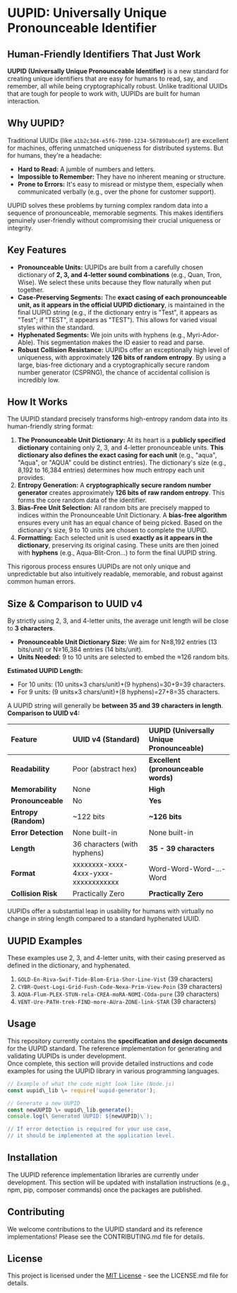 # **UUPID: Universally Unique Pronounceable Identifier**

## **Human-Friendly Identifiers That Just Work**

**UUPID (Universally Unique Pronounceable Identifier)** is a new standard for creating unique identifiers that are easy for humans to read, say, and remember, all while being cryptographically robust. Unlike traditional UUIDs that are tough for people to work with, UUPIDs are built for human interaction.

## **Why UUPID?**

Traditional UUIDs (like `a1b2c3d4-e5f6-7890-1234-567890abcdef`) are excellent for machines, offering unmatched uniqueness for distributed systems. But for humans, they're a headache:

* **Hard to Read:** A jumble of numbers and letters.  
* **Impossible to Remember:** They have no inherent meaning or structure.  
* **Prone to Errors:** It's easy to misread or mistype them, especially when communicated verbally (e.g., over the phone for customer support).

UUPID solves these problems by turning complex random data into a sequence of pronounceable, memorable segments. This makes identifiers genuinely user-friendly without compromising their crucial uniqueness or integrity.

## **Key Features**

* **Pronounceable Units:** UUPIDs are built from a carefully chosen dictionary of **2, 3, and 4-letter sound combinations** (e.g., Quan, Tron, Wise). We select these units because they flow naturally when put together.  
* **Case-Preserving Segments:** The **exact casing of each pronounceable unit, as it appears in the official UUPID dictionary**, is maintained in the final UUPID string (e.g., if the dictionary entry is "Test", it appears as "Test"; if "TEST", it appears as "TEST"). This allows for varied visual styles within the standard.  
* **Hyphenated Segments:** We join units with hyphens (e.g., Myri-Ador-Able). This segmentation makes the ID easier to read and parse.  
* **Robust Collision Resistance:** UUPIDs offer an exceptionally high level of uniqueness, with approximately **126 bits of random entropy**. By using a large, bias-free dictionary and a cryptographically secure random number generator (CSPRNG), the chance of accidental collision is incredibly low.

## **How It Works**

The UUPID standard precisely transforms high-entropy random data into its human-friendly string format:

1. **The Pronounceable Unit Dictionary:** At its heart is a **publicly specified dictionary** containing only 2, 3, and 4-letter pronounceable units. **This dictionary also defines the exact casing for each unit** (e.g., "aqua", "Aqua", or "AQUA" could be distinct entries). The dictionary's size (e.g., 8,192 to 16,384 entries) determines how much entropy each unit provides.  
2. **Entropy Generation:** A **cryptographically secure random number generator** creates approximately **126 bits of raw random entropy**. This forms the core random data of the identifier.  
3. **Bias-Free Unit Selection:** All random bits are precisely mapped to indices within the Pronounceable Unit Dictionary. A **bias-free algorithm** ensures every unit has an equal chance of being picked. Based on the dictionary's size, 9 to 10 units are chosen to complete the UUPID.  
4. **Formatting:** Each selected unit is used **exactly as it appears in the dictionary**, preserving its original casing. These units are then joined with **hyphens** (e.g., Aqua-Blit-Cron...) to form the final UUPID string.

This rigorous process ensures UUPIDs are not only unique and unpredictable but also intuitively readable, memorable, and robust against common human errors.

## **Size & Comparison to UUID v4**

By strictly using 2, 3, and 4-letter units, the average unit length will be close to **3 characters**.

* **Pronounceable Unit Dictionary Size:** We aim for N≥8,192 entries (13 bits/unit) or N≥16,384 entries (14 bits/unit).  
* **Units Needed:** 9 to 10 units are selected to embed the ≈126 random bits.

**Estimated UUPID Length:**

* For 10 units: (10 units×3 chars/unit)+(9 hyphens)=30+9=39 characters.  
* For 9 units: (9 units×3 chars/unit)+(8 hyphens)=27+8=35 characters.

A UUPID string will generally be **between 35 and 39 characters in length**.  
**Comparison to UUID v4:**

| Feature | UUID v4 (Standard) | UUPID (Universally Unique Pronounceable) |
| :---- | :---- | :---- |
| **Readability** | Poor (abstract hex) | **Excellent (pronounceable words)** |
| **Memorability** | None | **High** |
| **Pronounceable** | No | **Yes** |
| **Entropy (Random)** | \~122 bits | **\~126 bits** |
| **Error Detection** | None built-in | None built-in |
| **Length** | 36 characters (with hyphens) | **35 \- 39 characters** |
| **Format** | xxxxxxxx-xxxx-4xxx-yxxx-xxxxxxxxxxxx | Word-Word-Word-...-Word |
| **Collision Risk** | Practically Zero | **Practically Zero** |

UUPIDs offer a substantial leap in usability for humans with virtually no change in string length compared to a standard hyphenated UUID.

## **UUPID Examples**

These examples use 2, 3, and 4-letter units, with their casing preserved as defined in the dictionary, and hyphenated.

1. `GOLD-En-Riva-Swif-Tide-Blom-Eria-Shor-Line-Vist` (39 characters)  
2. `CYBR-Quest-Logi-Grid-Fush-Code-Nexa-Prim-View-Poin` (39 characters)  
3. `AQUA-Flum-PLEX-STUN-rela-CREA-moRA-NOMI-COda-pure` (39 characters)  
4. `VENT-Ure-PATH-trek-FIND-more-AUra-ZONE-link-STAR` (39 characters)

## **Usage**

This repository currently contains the **specification and design documents** for the UUPID standard. The reference implementation for generating and validating UUPIDs is under development.  
Once complete, this section will provide detailed instructions and code examples for using the UUPID library in various programming languages.  

```js
// Example of what the code might look like (Node.js)  
const uupid\_lib \= require('uupid-generator');

// Generate a new UUPID  
const newUUPID \= uupid\_lib.generate();  
console.log(\`Generated UUPID: ${newUUPID}\`);

// If error detection is required for your use case,  
// it should be implemented at the application level.  
```

## **Installation**

The UUPID reference implementation libraries are currently under development. This section will be updated with installation instructions (e.g., npm, pip, composer commands) once the packages are published.

## **Contributing**

We welcome contributions to the UUPID standard and its reference implementations\! Please see the CONTRIBUTING.md file for details.

## **License**

This project is licensed under the [MIT License](http://docs.google.com/LICENSE.md) \- see the LICENSE.md file for details.
